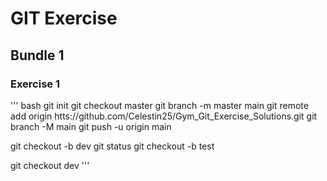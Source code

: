 # GIT Exercise
## Bundle 1
### Exercise 1
''' bash
git init
git checkout master 
git branch -m master main 
git remote add origin htts://github.com/Celestin25/Gym_Git_Exercise_Solutions.git
git branch -M main 
git push -u origin main 



git checkout -b dev
git status 
git checkout -b test

git checkout dev 
'''